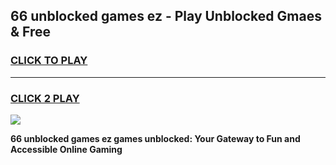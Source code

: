 
## 66 unblocked games ez - Play Unblocked Gmaes & Free
<h3>
<a href="https://news.freeplayer.one?title=66_unblocked_games_ez&ref=16F">CLICK TO PLAY</a></h3>
<hr>

<h3>
<a href="https://news.freeplayer.one?title=66_unblocked_games_ez&ref=16F">CLICK 2 PLAY</a>
  
</h3>

<a href="https://news.freeplayer.one?title=66_unblocked_games_ez&ref=16F/"><img src="https://clearcache.store/games.png"></a>


**66 unblocked games ez games unblocked: Your Gateway to Fun and Accessible Online Gaming**
